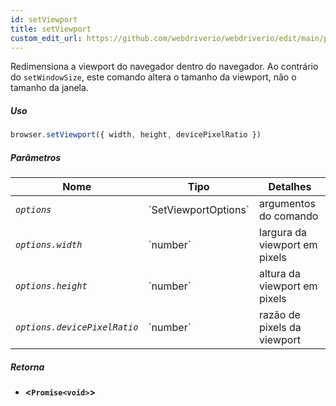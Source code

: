 ```yaml
---
id: setViewport
title: setViewport
custom_edit_url: https://github.com/webdriverio/webdriverio/edit/main/packages/webdriverio/src/commands/browser/setViewport.ts
---
```


Redimensiona a viewport do navegador dentro do navegador. Ao contrário do `setWindowSize`,
este comando altera o tamanho da viewport, não o tamanho da janela.

##### Uso

```js
browser.setViewport({ width, height, devicePixelRatio })
```

##### Parâmetros

<table>
  <thead>
    <tr>
      <th>Nome</th><th>Tipo</th><th>Detalhes</th>
    </tr>
  </thead>
  <tbody>
    <tr>
      <td><code><var>options</var></code></td>
      <td>`SetViewportOptions`</td>
      <td>argumentos do comando</td>
    </tr>
    <tr>
      <td><code><var>options.width</var></code></td>
      <td>`number`</td>
      <td>largura da viewport em pixels</td>
    </tr>
    <tr>
      <td><code><var>options.height</var></code></td>
      <td>`number`</td>
      <td>altura da viewport em pixels</td>
    </tr>
    <tr>
      <td><code><var>options.devicePixelRatio</var></code></td>
      <td>`number`</td>
      <td>razão de pixels da viewport</td>
    </tr>
  </tbody>
</table>

##### Retorna

- **&lt;`Promise<void>`&gt;**